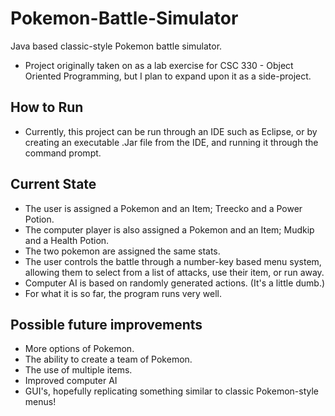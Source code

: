 # Pokemon-Battle-Simulator
Java based classic-style Pokemon battle simulator.
- Project originally taken on as a lab exercise for CSC 330 - Object Oriented Programming, but I plan to expand upon it as a side-project.

## How to Run
- Currently, this project can be run through an IDE such as Eclipse, or by creating an executable .Jar file from the IDE, and running it through the command prompt.

## Current State
- The user is assigned a Pokemon and an Item; Treecko and a Power Potion.
- The computer player is also assigned a Pokemon and an Item; Mudkip and a Health Potion.
- The two pokemon are assigned the same stats.
- The user controls the battle through a number-key based menu system, allowing them to select from a list of attacks, use their item, or run away.
- Computer AI is based on randomly generated actions. (It's a little dumb.)
- For what it is so far, the program runs very well.

## Possible future improvements
- More options of Pokemon.
- The ability to create a team of Pokemon.
- The use of multiple items.
- Improved computer AI
- GUI's, hopefully replicating something similar to classic Pokemon-style menus!
